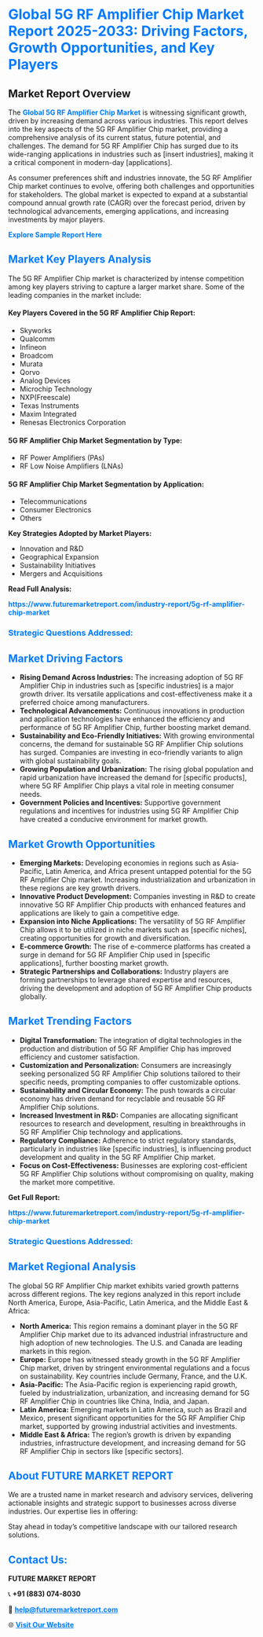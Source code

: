 <h1 style="color: #007BFF;">Global 5G RF Amplifier Chip Market Report 2025-2033: Driving Factors, Growth Opportunities, and Key Players</h1>

<section id="overview">
<h2>Market Report Overview</h2>
<p>The <a href="https://www.futuremarketreport.com/industry-report/5g-rf-amplifier-chip-market" style="color: #007BFF; text-decoration: none;"><strong>Global 5G RF Amplifier Chip Market</strong></a> is witnessing significant growth, driven by increasing demand across various industries. This report delves into the key aspects of the 5G RF Amplifier Chip market, providing a comprehensive analysis of its current status, future potential, and challenges. The demand for 5G RF Amplifier Chip has surged due to its wide-ranging applications in industries such as [insert industries], making it a critical component in modern-day [applications].</p>
<p>As consumer preferences shift and industries innovate, the 5G RF Amplifier Chip market continues to evolve, offering both challenges and opportunities for stakeholders. The global market is expected to expand at a substantial compound annual growth rate (CAGR) over the forecast period, driven by technological advancements, emerging applications, and increasing investments by major players.</p>
</section>

<section id="overview">
<p><a href="https://www.futuremarketreport.com/request-sample/reportId=82482" style="color: #007BFF; text-decoration: none;"><strong>Explore Sample Report Here</strong></a></p>
</section>

<section id="key-players">
<h2 style="color: #007BFF;">Market Key Players Analysis</h2>
<p>The 5G RF Amplifier Chip market is characterized by intense competition among key players striving to capture a larger market share. Some of the leading companies in the market include:</p>
<h4>Key Players Covered in the 5G RF Amplifier Chip Report:</h4>
<ul><li>Skyworks</li><li>Qualcomm</li><li>Infineon</li><li>Broadcom</li><li>Murata</li><li>Qorvo</li><li>Analog Devices</li><li>Microchip Technology</li><li>NXP(Freescale)</li><li>Texas Instruments</li><li>Maxim Integrated</li><li>Renesas Electronics Corporation</li></ul>
<h4>5G RF Amplifier Chip Market Segmentation by Type:</h4>
<ul><li>RF Power Amplifiers (PAs)</li><li>RF Low Noise Amplifiers (LNAs)</li></ul>

<h4>5G RF Amplifier Chip Market Segmentation by Application:</h4>
<ul><li>Telecommunications</li><li>Consumer Electronics</li><li>Others</li></ul>
<p><strong>Key Strategies Adopted by Market Players:</strong></p>
<ul>
<li>Innovation and R&D</li>
<li>Geographical Expansion</li>
<li>Sustainability Initiatives</li>
<li>Mergers and Acquisitions</li>
</ul>
</section>

<section>
<p><strong>Read Full Analysis: </strong></p><a href="https://www.futuremarketreport.com/industry-report/5g-rf-amplifier-chip-market" style="color: #007BFF; text-decoration: none;"><strong>https://www.futuremarketreport.com/industry-report/5g-rf-amplifier-chip-market</strong></a>
<h3 style="color: #007BFF;">Strategic Questions Addressed:</h3>
</section>

<section id="driving-factors">
<h2 style="color: #007BFF;">Market Driving Factors</h2>
<ul>
<li><strong>Rising Demand Across Industries:</strong> The increasing adoption of 5G RF Amplifier Chip in industries such as [specific industries] is a major growth driver. Its versatile applications and cost-effectiveness make it a preferred choice among manufacturers.</li>
<li><strong>Technological Advancements:</strong> Continuous innovations in production and application technologies have enhanced the efficiency and performance of 5G RF Amplifier Chip, further boosting market demand.</li>
<li><strong>Sustainability and Eco-Friendly Initiatives:</strong> With growing environmental concerns, the demand for sustainable 5G RF Amplifier Chip solutions has surged. Companies are investing in eco-friendly variants to align with global sustainability goals.</li>
<li><strong>Growing Population and Urbanization:</strong> The rising global population and rapid urbanization have increased the demand for [specific products], where 5G RF Amplifier Chip plays a vital role in meeting consumer needs.</li>
<li><strong>Government Policies and Incentives:</strong> Supportive government regulations and incentives for industries using 5G RF Amplifier Chip have created a conducive environment for market growth.</li>
</ul>
</section>

<section id="growth-opportunities">
<h2 style="color: #007BFF;">Market Growth Opportunities</h2>
<ul>
<li><strong>Emerging Markets:</strong> Developing economies in regions such as Asia-Pacific, Latin America, and Africa present untapped potential for the 5G RF Amplifier Chip market. Increasing industrialization and urbanization in these regions are key growth drivers.</li>
<li><strong>Innovative Product Development:</strong> Companies investing in R&D to create innovative 5G RF Amplifier Chip products with enhanced features and applications are likely to gain a competitive edge.</li>
<li><strong>Expansion into Niche Applications:</strong> The versatility of 5G RF Amplifier Chip allows it to be utilized in niche markets such as [specific niches], creating opportunities for growth and diversification.</li>
<li><strong>E-commerce Growth:</strong> The rise of e-commerce platforms has created a surge in demand for 5G RF Amplifier Chip used in [specific applications], further boosting market growth.</li>
<li><strong>Strategic Partnerships and Collaborations:</strong> Industry players are forming partnerships to leverage shared expertise and resources, driving the development and adoption of 5G RF Amplifier Chip products globally.</li>
</ul>
</section>

<section id="trending-factors">
<h2 style="color: #007BFF;">Market Trending Factors</h2>
<ul>
<li><strong>Digital Transformation:</strong> The integration of digital technologies in the production and distribution of 5G RF Amplifier Chip has improved efficiency and customer satisfaction.</li>
<li><strong>Customization and Personalization:</strong> Consumers are increasingly seeking personalized 5G RF Amplifier Chip solutions tailored to their specific needs, prompting companies to offer customizable options.</li>
<li><strong>Sustainability and Circular Economy:</strong> The push towards a circular economy has driven demand for recyclable and reusable 5G RF Amplifier Chip solutions.</li>
<li><strong>Increased Investment in R&D:</strong> Companies are allocating significant resources to research and development, resulting in breakthroughs in 5G RF Amplifier Chip technology and applications.</li>
<li><strong>Regulatory Compliance:</strong> Adherence to strict regulatory standards, particularly in industries like [specific industries], is influencing product development and quality in the 5G RF Amplifier Chip market.</li>
<li><strong>Focus on Cost-Effectiveness:</strong> Businesses are exploring cost-efficient 5G RF Amplifier Chip solutions without compromising on quality, making the market more competitive.</li>
</ul>
</section>

<section>
<p><strong>Get Full Report: </strong></p><a href="https://www.futuremarketreport.com/industry-report/5g-rf-amplifier-chip-market" style="color: #007BFF; text-decoration: none;"><strong>https://www.futuremarketreport.com/industry-report/5g-rf-amplifier-chip-market</strong></a>
<h3 style="color: #007BFF;">Strategic Questions Addressed:</h3>
</section>


<section id="regional-analysis">
<h2 style="color: #007BFF;">Market Regional Analysis</h2>
<p>The global 5G RF Amplifier Chip market exhibits varied growth patterns across different regions. The key regions analyzed in this report include North America, Europe, Asia-Pacific, Latin America, and the Middle East & Africa:</p>
<ul>
<li><strong>North America:</strong> This region remains a dominant player in the 5G RF Amplifier Chip market due to its advanced industrial infrastructure and high adoption of new technologies. The U.S. and Canada are leading markets in this region.</li>
<li><strong>Europe:</strong> Europe has witnessed steady growth in the 5G RF Amplifier Chip market, driven by stringent environmental regulations and a focus on sustainability. Key countries include Germany, France, and the U.K.</li>
<li><strong>Asia-Pacific:</strong> The Asia-Pacific region is experiencing rapid growth, fueled by industrialization, urbanization, and increasing demand for 5G RF Amplifier Chip in countries like China, India, and Japan.</li>
<li><strong>Latin America:</strong> Emerging markets in Latin America, such as Brazil and Mexico, present significant opportunities for the 5G RF Amplifier Chip market, supported by growing industrial activities and investments.</li>
<li><strong>Middle East & Africa:</strong> The region’s growth is driven by expanding industries, infrastructure development, and increasing demand for 5G RF Amplifier Chip in sectors like [specific sectors].</li>
</ul>
</section>

<footer>
<h2 style="color: #007BFF;">About FUTURE MARKET REPORT</h2>
<p>We are a trusted name in market research and advisory services, delivering actionable insights and strategic support to businesses across diverse industries. Our expertise lies in offering:</p>

<p>Stay ahead in today’s competitive landscape with our tailored research solutions.</p>

<h2 style="color: #007BFF;">Contact Us:</h2>
<p><strong>FUTURE MARKET REPORT</strong></p>
<p>📞 <strong>+91 (883) 074-8030</strong></p>
<p>📧 <strong><a href="mailto:help@futuremarketreport.com" style="color: #007BFF;">help@futuremarketreport.com</a></strong></p>
<p>🌐 <strong><a href="https://www.futuremarketreport.com/" style="color: #007BFF;">Visit Our Website</a></strong></p>
</footer>